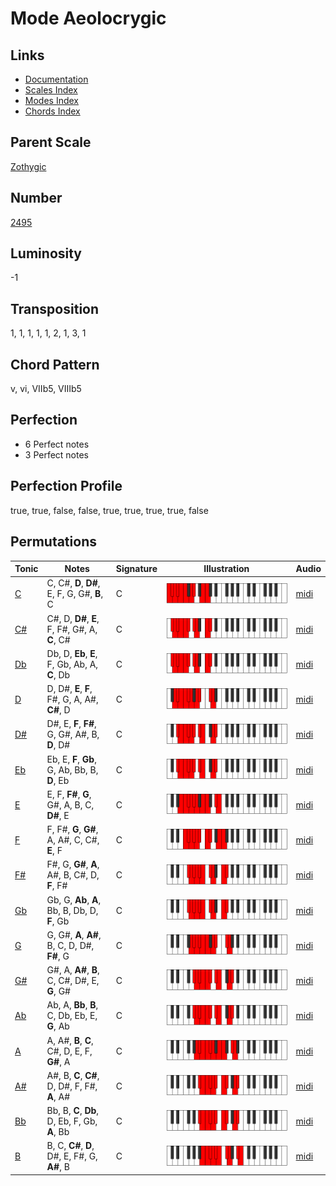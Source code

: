 # Mode Aeolocrygic

## Links

- [Documentation](README.md)
- [Scales Index](Scales.md)
- [Modes Index](Modes.md)
- [Chords Index](Chords.md)

## Parent Scale

[Zothygic](ScaleZothygic.md)

## Number

[2495](https://ianring.com/musictheory/scales/2495)

## Luminosity

-1

## Transposition

1, 1, 1, 1, 1, 2, 1, 3, 1

## Chord Pattern

v, vi, VIIb5, VIIIb5

## Perfection

- 6 Perfect notes
- 3 Perfect notes

## Perfection Profile

true, true, false, false, true, true, true, true, false

## Permutations

| Tonic | Notes | Signature | Illustration | Audio |
|-------|-------|-----------|--------------|-------|
| [C](ModeCNaturalAeolocrygic.md) | C, C#, **D**, **D#**, E, F, G, G#, **B**, C | C | ![CNaturalAeolocrygic](ModeCNaturalAeolocrygic.png) | [midi](https://github.com/edipermadi/music/blob/main/docs/ModeCNaturalAeolocrygic.mid?raw=true) |
| [C#](ModeCSharpAeolocrygic.md) | C#, D, **D#**, **E**, F, F#, G#, A, **C**, C# | C | ![CSharpAeolocrygic](ModeCSharpAeolocrygic.png) | [midi](https://github.com/edipermadi/music/blob/main/docs/ModeCSharpAeolocrygic.mid?raw=true) |
| [Db](ModeDFlatAeolocrygic.md) | Db, D, **Eb**, **E**, F, Gb, Ab, A, **C**, Db | C | ![DFlatAeolocrygic](ModeDFlatAeolocrygic.png) | [midi](https://github.com/edipermadi/music/blob/main/docs/ModeDFlatAeolocrygic.mid?raw=true) |
| [D](ModeDNaturalAeolocrygic.md) | D, D#, **E**, **F**, F#, G, A, A#, **C#**, D | C | ![DNaturalAeolocrygic](ModeDNaturalAeolocrygic.png) | [midi](https://github.com/edipermadi/music/blob/main/docs/ModeDNaturalAeolocrygic.mid?raw=true) |
| [D#](ModeDSharpAeolocrygic.md) | D#, E, **F**, **F#**, G, G#, A#, B, **D**, D# | C | ![DSharpAeolocrygic](ModeDSharpAeolocrygic.png) | [midi](https://github.com/edipermadi/music/blob/main/docs/ModeDSharpAeolocrygic.mid?raw=true) |
| [Eb](ModeEFlatAeolocrygic.md) | Eb, E, **F**, **Gb**, G, Ab, Bb, B, **D**, Eb | C | ![EFlatAeolocrygic](ModeEFlatAeolocrygic.png) | [midi](https://github.com/edipermadi/music/blob/main/docs/ModeEFlatAeolocrygic.mid?raw=true) |
| [E](ModeENaturalAeolocrygic.md) | E, F, **F#**, **G**, G#, A, B, C, **D#**, E | C | ![ENaturalAeolocrygic](ModeENaturalAeolocrygic.png) | [midi](https://github.com/edipermadi/music/blob/main/docs/ModeENaturalAeolocrygic.mid?raw=true) |
| [F](ModeFNaturalAeolocrygic.md) | F, F#, **G**, **G#**, A, A#, C, C#, **E**, F | C | ![FNaturalAeolocrygic](ModeFNaturalAeolocrygic.png) | [midi](https://github.com/edipermadi/music/blob/main/docs/ModeFNaturalAeolocrygic.mid?raw=true) |
| [F#](ModeFSharpAeolocrygic.md) | F#, G, **G#**, **A**, A#, B, C#, D, **F**, F# | C | ![FSharpAeolocrygic](ModeFSharpAeolocrygic.png) | [midi](https://github.com/edipermadi/music/blob/main/docs/ModeFSharpAeolocrygic.mid?raw=true) |
| [Gb](ModeGFlatAeolocrygic.md) | Gb, G, **Ab**, **A**, Bb, B, Db, D, **F**, Gb | C | ![GFlatAeolocrygic](ModeGFlatAeolocrygic.png) | [midi](https://github.com/edipermadi/music/blob/main/docs/ModeGFlatAeolocrygic.mid?raw=true) |
| [G](ModeGNaturalAeolocrygic.md) | G, G#, **A**, **A#**, B, C, D, D#, **F#**, G | C | ![GNaturalAeolocrygic](ModeGNaturalAeolocrygic.png) | [midi](https://github.com/edipermadi/music/blob/main/docs/ModeGNaturalAeolocrygic.mid?raw=true) |
| [G#](ModeGSharpAeolocrygic.md) | G#, A, **A#**, **B**, C, C#, D#, E, **G**, G# | C | ![GSharpAeolocrygic](ModeGSharpAeolocrygic.png) | [midi](https://github.com/edipermadi/music/blob/main/docs/ModeGSharpAeolocrygic.mid?raw=true) |
| [Ab](ModeAFlatAeolocrygic.md) | Ab, A, **Bb**, **B**, C, Db, Eb, E, **G**, Ab | C | ![AFlatAeolocrygic](ModeAFlatAeolocrygic.png) | [midi](https://github.com/edipermadi/music/blob/main/docs/ModeAFlatAeolocrygic.mid?raw=true) |
| [A](ModeANaturalAeolocrygic.md) | A, A#, **B**, **C**, C#, D, E, F, **G#**, A | C | ![ANaturalAeolocrygic](ModeANaturalAeolocrygic.png) | [midi](https://github.com/edipermadi/music/blob/main/docs/ModeANaturalAeolocrygic.mid?raw=true) |
| [A#](ModeASharpAeolocrygic.md) | A#, B, **C**, **C#**, D, D#, F, F#, **A**, A# | C | ![ASharpAeolocrygic](ModeASharpAeolocrygic.png) | [midi](https://github.com/edipermadi/music/blob/main/docs/ModeASharpAeolocrygic.mid?raw=true) |
| [Bb](ModeBFlatAeolocrygic.md) | Bb, B, **C**, **Db**, D, Eb, F, Gb, **A**, Bb | C | ![BFlatAeolocrygic](ModeBFlatAeolocrygic.png) | [midi](https://github.com/edipermadi/music/blob/main/docs/ModeBFlatAeolocrygic.mid?raw=true) |
| [B](ModeBNaturalAeolocrygic.md) | B, C, **C#**, **D**, D#, E, F#, G, **A#**, B | C | ![BNaturalAeolocrygic](ModeBNaturalAeolocrygic.png) | [midi](https://github.com/edipermadi/music/blob/main/docs/ModeBNaturalAeolocrygic.mid?raw=true) |
